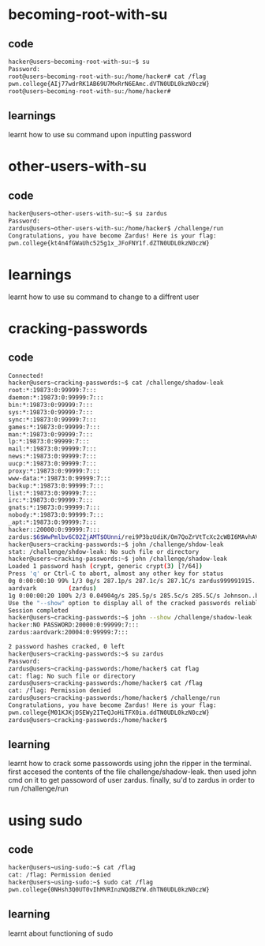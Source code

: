# becoming-root-with-su
## code
```bash
hacker@users~becoming-root-with-su:~$ su
Password: 
root@users~becoming-root-with-su:/home/hacker# cat /flag
pwn.college{AIj77wdrRK1AB69U7MxRrN6EAmc.dVTN0UDL0kzN0czW}
root@users~becoming-root-with-su:/home/hacker#
```
## learnings
learnt how to use su command upon inputting password

# other-users-with-su
## code
```bash
hacker@users~other-users-with-su:~$ su zardus
Password: 
zardus@users~other-users-with-su:/home/hacker$ /challenge/run
Congratulations, you have become Zardus! Here is your flag:
pwn.college{kt4n4fGWaUhc525g1x_JFoFNY1f.dZTN0UDL0kzN0czW}
```
# learnings
learnt how to use su command to change to a diffrent user 

# cracking-passwords
## code
```bash
Connected!                                                                        
hacker@users~cracking-passwords:~$ cat /challenge/shadow-leak
root:*:19873:0:99999:7:::
daemon:*:19873:0:99999:7:::
bin:*:19873:0:99999:7:::
sys:*:19873:0:99999:7:::
sync:*:19873:0:99999:7:::
games:*:19873:0:99999:7:::
man:*:19873:0:99999:7:::
lp:*:19873:0:99999:7:::
mail:*:19873:0:99999:7:::
news:*:19873:0:99999:7:::
uucp:*:19873:0:99999:7:::
proxy:*:19873:0:99999:7:::
www-data:*:19873:0:99999:7:::
backup:*:19873:0:99999:7:::
list:*:19873:0:99999:7:::
irc:*:19873:0:99999:7:::
gnats:*:19873:0:99999:7:::
nobody:*:19873:0:99999:7:::
_apt:*:19873:0:99999:7:::
hacker::20000:0:99999:7:::
zardus:$6$WwPmlbv6C02ZjAMT$OUnni/rei9P3bzUdiK/Om7QoZrVtTcXc2cWBI6MAvhAVrgI3I7xRt9SoCjKCBhDYwGw3HTbyjyw3emei9nwBr/:20004:0:99999:7:::
hacker@users~cracking-passwords:~$ john /challenge/shdow-leak
stat: /challenge/shdow-leak: No such file or directory
hacker@users~cracking-passwords:~$ john /challenge/shadow-leak
Loaded 1 password hash (crypt, generic crypt(3) [?/64])
Press 'q' or Ctrl-C to abort, almost any other key for status
0g 0:00:00:10 99% 1/3 0g/s 287.1p/s 287.1c/s 287.1C/s zardus999991915..999991900
aardvark         (zardus)
1g 0:00:00:20 100% 2/3 0.04904g/s 285.5p/s 285.5c/s 285.5C/s Johnson..buzz
Use the "--show" option to display all of the cracked passwords reliably
Session completed
hacker@users~cracking-passwords:~$ john --show /challenge/shadow-leak
hacker:NO PASSWORD:20000:0:99999:7:::
zardus:aardvark:20004:0:99999:7:::

2 password hashes cracked, 0 left
hacker@users~cracking-passwords:~$ su zardus
Password: 
zardus@users~cracking-passwords:/home/hacker$ cat flag
cat: flag: No such file or directory
zardus@users~cracking-passwords:/home/hacker$ cat /flag
cat: /flag: Permission denied
zardus@users~cracking-passwords:/home/hacker$ /challenge/run
Congratulations, you have become Zardus! Here is your flag:
pwn.college{M01KJKjDSEWy2ITeQJoHiTFX0ia.ddTN0UDL0kzN0czW}
zardus@users~cracking-passwords:/home/hacker$ 
```
## learning
learnt how to crack some passowords using john the ripper in the terminal.
first accesed the contents of the file challenge/shadow-leak. then used john cmd on it to get passoword of user zardus. finally, su'd to zardus in order to run /challenge/run

# using sudo
## code
```bash
hacker@users~using-sudo:~$ cat /flag
cat: /flag: Permission denied
hacker@users~using-sudo:~$ sudo cat /flag
pwn.college{0NHsh3Q0UT0vIhMVRInzNQdBZYW.dhTN0UDL0kzN0czW}
```
## learning
learnt about functioning of sudo

